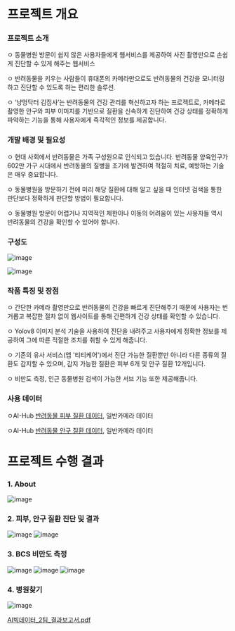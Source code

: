 # 프로젝트 개요
### 프로젝트 소개 
   ㅇ 동물병원 방문이 쉽지 않은 사용자들에게 웹서비스를 제공하여 사진 촬영만으로 손쉽게 진단할 수 있게 해주는 웹서비스

   ㅇ 반려동물을 키우는 사람들이 휴대폰의 카메라만으로도 반려동물의 건강을 모니터링하고 진단할 수 있도록 하는 편리한 솔루션.
   
   ㅇ ‘냥멍닥터 김집사’는 반려동물의 건강 관리를 혁신하고자 하는 프로젝트로, 카메라로 촬영한 안구와 피부 이미지를 기반으로 질환을 신속하게 진단하여 건강 상태를 정확하게 파악하는 기능을 통해 사용자에게 즉각적인 정보를 제공합니다. 

### 개발 배경 및 필요성
ㅇ 현대 사회에서 반려동물은 가족 구성원으로 인식되고 있습니다. 반려동물 양육인구가 602만 가구 시대에서 반려동물의 질병을 조기에 발견하여 적절히 치료, 예방하는 기술은 매우 중요합니다.
 
ㅇ 동물병원을 방문하기 전에 미리 해당 질환에 대해 알고 싶을 때 인터넷 검색을 통한 판단보다 정확하게 판단할 방법이 필요합니다.

ㅇ 동물병원 방문이 어렵거나 지역적인 제한이나 이동의 어려움이 있는 사용자들 역시 반려동물의 건강을 확인할 수 있어야 합니다.

### 구성도


![image](https://github.com/kkkimsuji/team_pet/assets/117288953/c015974e-07e2-468e-b7d1-2e5510db7604)


![image](https://github.com/kkkimsuji/team_pet/assets/117288953/e10caae1-deee-4b93-bb2b-9ab1949b118b)

### 작품 특징 및 장점

ㅇ 간단한 카메라 촬영만으로 반려동물의 건강을 빠르게 진단해주기 때문에 사용자는 번거롭고 복잡한 절차 없이 웹사이트를 통해 간편하게 건강 상태를 확인할 수 있습니다.
   
ㅇ Yolov8 이미지 분석 기술을 사용하여 진단을 내려주고 사용자에게 정확한 정보를 제공하여 그에 따른 적절한 조치를 취할 수 있게 해줍니다.
   
ㅇ 기존의 유사 서비스(앱 '티티케어')에서 진단 가능한 질환뿐만 아니라 다른 종류의 질환도 감지할 수 있으며, 감지 가능한 질환은 피부 6개 및 안구 질환 12개입니다.
   
ㅇ 비만도 측정, 인근 동물병원 검색이 가능한 서브 기능 또한 제공해줍니다.

### 사용 데이터

ㅇAI-Hub [반려동물 피부 질환 데이터](https://www.aihub.or.kr/aihubdata/data/view.do?currMenu=&topMenu=&aihubDataSe=data&dataSetSn=561), 일반카메라 데이터

ㅇAI-Hub [반려동물 안구 질환 데이터](https://www.aihub.or.kr/aihubdata/data/view.do?currMenu=&topMenu=&aihubDataSe=data&dataSetSn=562), 일반카메라 데이터


# 프로젝트 수행 결과

### 1. About

   ![image](https://github.com/kkkimsuji/team_pet/assets/117288953/eb1b22b8-9030-4fb4-8ca0-5876675f4aaf)

### 2. 피부, 안구 질환 진단 및 결과


![image](https://github.com/kkkimsuji/team_pet/assets/117288953/6c8f9477-385f-47f5-9a08-df688e1e0605)
![image](https://github.com/kkkimsuji/team_pet/assets/117288953/874e347b-029a-4fe9-a650-a5980d5cf487)

### 3. BCS 비만도 측정


![image](https://github.com/kkkimsuji/team_pet/assets/117288953/ea9b9312-746c-4fb8-9f8b-987f33668a84)
![image](https://github.com/kkkimsuji/team_pet/assets/117288953/1372acd6-26f5-41ed-a2db-e5974cf52d6d)
![image](https://github.com/kkkimsuji/team_pet/assets/117288953/13909a00-fac6-4bed-89db-00d05177d125)

### 4. 병원찾기

![image](https://github.com/kkkimsuji/team_pet/assets/117288953/5260e72d-72ff-4a74-8351-b8efe7c0e779)


[AI빅데이터_2팀_결과보고서.pdf](https://github.com/kkkimsuji/team_pet/files/13788241/AI._2._.pdf)

